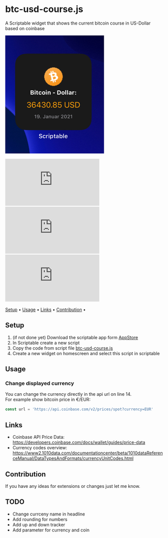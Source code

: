 # btc-usd-course.js
 A Scriptable widget that shows the current bitcoin course in US-Dollar based on coinbase

 ![bitcoin-usd-course-widget-small](img/bitcoin-usd-course-widget-small.png)

 ![GitHub last commit](https://img.shields.io/github/last-commit/wickenico/btc-usd-course.js) ![GitHub commit activity](https://img.shields.io/github/commit-activity/y/wickenico/btc-usd-course.js)
 ![Visits Badge](https://badges.pufler.dev/visits/wickenico/btc-usd-course.js)

 <p>
   <a href="#setup">Setup</a> •
   <a href="#usage">Usage</a> •
   <a href="#links">Links</a> •
   <a href="#contribution">Contribution</a> •
 </p>

 ## Setup

 1. (if not done yet) Download the scriptable app form [AppStore](https://apps.apple.com/de/app/scriptable/id1405459188)
 2. In Scriptable create a new script
 3. Copy the code from script file [btc-usd-course.js](https://github.com/wickenico/btc-usd-course.js/blob/main/btc-usd-course.js)
 4. Create a new widget on homescreen and select this script in scriptable

 ## Usage
 ### Change displayed currency

 You can change the currency directly in the api url on line 14. <br>
 For example show bitcoin price in €/EUR:

 ```javascript
 const url = 'https://api.coinbase.com/v2/prices/spot?currency=EUR'
 ```

 ## Links
 - Coinbase API Price Data: https://developers.coinbase.com/docs/wallet/guides/price-data
 - Currency codes overview: https://www2.1010data.com/documentationcenter/beta/1010dataReferenceManual/DataTypesAndFormats/currencyUnitCodes.html


 ## Contribution

 If you have any ideas for extensions or changes just let me know.

 ## TODO

 - Change currceny name in headline
 - Add rounding for numbers
 - Add up and down tracker
 - Add parameter for currency and coin
